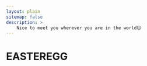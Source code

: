```yaml
---
layout: plain
sitemap: false
description: >
    Nice to meet you wherever you are in the world😊
---
```


# EASTEREGG

<!-- 3D Map -->
<div class="visitor-map" id="visitor-map-1">
<script type="text/javascript" id="clstr_globe" src="//clustrmaps.com/globe.js?d=Ad3TviOqDHsVtOCYhcgps89JxsZQA9CUrbaly3rhfLM"></script>
</div>

<!-- 2D Map -->
<div class="visitor-map-2" id="visitor-map-3">
<script type="text/javascript" id="clustrmaps" src="//cdn.clustrmaps.com/map_v2.js?cl=efefef&w=a&t=n&d=Ad3TviOqDHsVtOCYhcgps89JxsZQA9CUrbaly3rhfLM&cmo=fe7777&cmn=6ed16e&co=5991ba"></script>
</div>